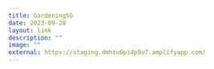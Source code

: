 ```yaml
---
title: GardeningSG
date: 2023-09-28
layout: link
description: ""
image: ""
external: https://staging.dmhtu0pi4p9u7.amplifyapp.com/
---
```

